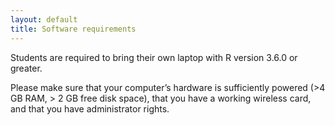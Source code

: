 ```yaml
---
layout: default
title: Software requirements
---
```


Students are required to bring their own laptop with R version 3.6.0 or greater.

Please make sure that your computer’s hardware is sufficiently powered (>4 GB RAM, > 2 GB free disk space), that you have a working wireless card, and that you have administrator rights.

<!-- TODO: update this to renv workflow -->

<!-- ### Local installation {-}

1. Install R 3.6.0 or greater [R/CRAN](https://cran.r-project.org)
2. Install the latest version of Rstudio [R/Rstudio](https://www.rstudio.com/products/rstudio/download/)
3. To install all required packages, please copy and paste this line of code in your R console.

```
source("https://github.com/statOmics/HDA2020/raw/master/install.R")
``` -->
